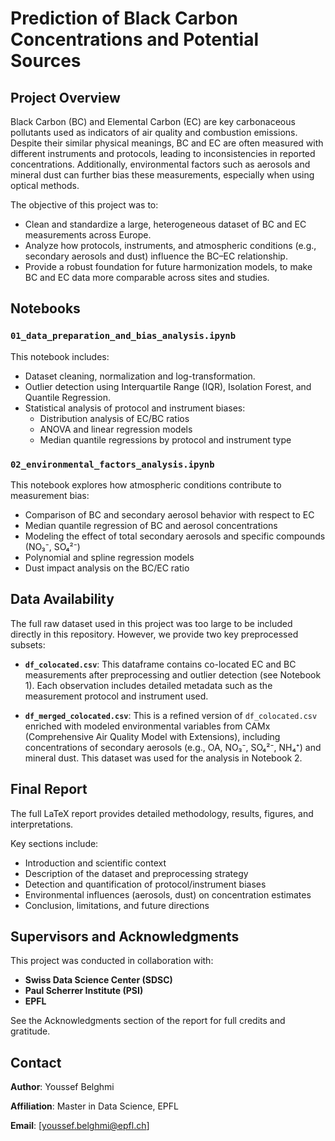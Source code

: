 # Prediction of Black Carbon Concentrations and Potential Sources

## Project Overview

Black Carbon (BC) and Elemental Carbon (EC) are key carbonaceous pollutants used as indicators of air quality and combustion emissions. Despite their similar physical meanings, BC and EC are often measured with different instruments and protocols, leading to inconsistencies in reported concentrations. Additionally, environmental factors such as aerosols and mineral dust can further bias these measurements, especially when using optical methods.

The objective of this project was to:

- Clean and standardize a large, heterogeneous dataset of BC and EC measurements across Europe.
- Analyze how protocols, instruments, and atmospheric conditions (e.g., secondary aerosols and dust) influence the BC–EC relationship.
- Provide a robust foundation for future harmonization models, to make BC and EC data more comparable across sites and studies.

## Notebooks

### `01_data_preparation_and_bias_analysis.ipynb`

This notebook includes:

- Dataset cleaning, normalization and log-transformation.
- Outlier detection using Interquartile Range (IQR), Isolation Forest, and Quantile Regression.
- Statistical analysis of protocol and instrument biases:
  - Distribution analysis of EC/BC ratios
  - ANOVA and linear regression models
  - Median quantile regressions by protocol and instrument type

### `02_environmental_factors_analysis.ipynb`

This notebook explores how atmospheric conditions contribute to measurement bias:

- Comparison of BC and secondary aerosol behavior with respect to EC
- Median quantile regression of BC and aerosol concentrations
- Modeling the effect of total secondary aerosols and specific compounds (NO₃⁻, SO₄²⁻)
- Polynomial and spline regression models
- Dust impact analysis on the BC/EC ratio

## Data Availability

The full raw dataset used in this project was too large to be included directly in this repository. However, we provide two key preprocessed subsets:

- **`df_colocated.csv`**: This dataframe contains co-located EC and BC measurements after preprocessing and outlier detection (see Notebook 1). Each observation includes detailed metadata such as the measurement protocol and instrument used.

- **`df_merged_colocated.csv`**: This is a refined version of `df_colocated.csv` enriched with modeled environmental variables from CAMx (Comprehensive Air Quality Model with Extensions), including concentrations of secondary aerosols (e.g., OA, NO₃⁻, SO₄²⁻, NH₄⁺) and mineral dust. This dataset was used for the analysis in Notebook 2.

## Final Report

The full LaTeX report provides detailed methodology, results, figures, and interpretations.

Key sections include:

- Introduction and scientific context
- Description of the dataset and preprocessing strategy
- Detection and quantification of protocol/instrument biases
- Environmental influences (aerosols, dust) on concentration estimates
- Conclusion, limitations, and future directions

## Supervisors and Acknowledgments

This project was conducted in collaboration with:

- **Swiss Data Science Center (SDSC)**  
- **Paul Scherrer Institute (PSI)**  
- **EPFL**

See the Acknowledgments section of the report for full credits and gratitude.

## Contact

**Author**: Youssef Belghmi 

**Affiliation**: Master in Data Science, EPFL 
 
**Email**: [youssef.belghmi@epfl.ch]
